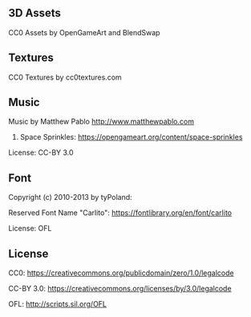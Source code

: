## 3D Assets
CC0 Assets by OpenGameArt and BlendSwap

## Textures
CC0 Textures by cc0textures.com

## Music
Music by Matthew Pablo http://www.matthewpablo.com

1. Space Sprinkles: https://opengameart.org/content/space-sprinkles

License: CC-BY 3.0

## Font
Copyright (c) 2010-2013 by tyPoland:

Reserved Font Name "Carlito": https://fontlibrary.org/en/font/carlito

License: OFL

## License
CC0: https://creativecommons.org/publicdomain/zero/1.0/legalcode

CC-BY 3.0: https://creativecommons.org/licenses/by/3.0/legalcode

OFL: http://scripts.sil.org/OFL

